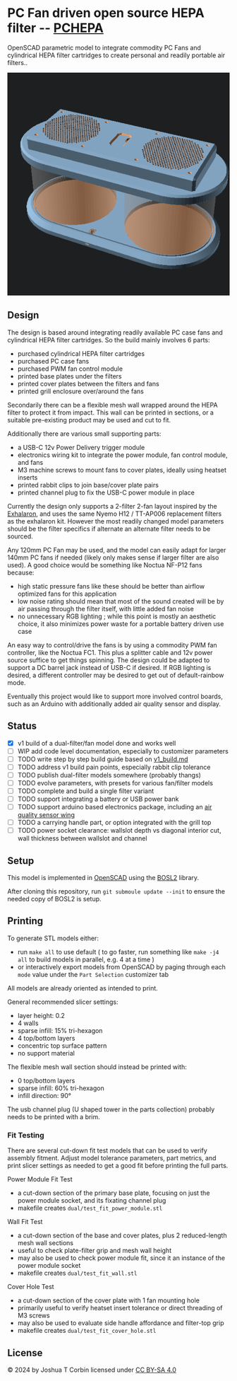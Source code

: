 # PC Fan driven open source HEPA filter -- [PCHEPA](https://github.com/jcorbin/pchepa)

OpenSCAD parametric model to integrate commodity PC Fans and cylindrical HEPA
filter cartridges to create personal and readily portable air filters..

![Dual Filter Example Assembly](dual_example.png)

## Design

The design is based around integrating readily available PC case fans and cylindrical HEPA filter cartridges.
So the build mainly involves 6 parts:
- purchased cylindrical HEPA filter cartridges
- purchased PC case fans
- purchased PWM fan control module
- printed base plates under the filters
- printed cover plates between the filters and fans
- printed grill enclosure over/around the fans

Secondarily there can be a flexible mesh wall wrapped around the HEPA filter to
protect it from impact. This wall can be printed in sections, or a suitable
pre-existing product may be used and cut to fit.

Additionally there are various small supporting parts:
- a USB-C 12v Power Delivery trigger module
- electronics wiring kit to integrate the power module, fan control module, and fans
- M3 machine screws to mount fans to cover plates, ideally using heatset inserts
- printed rabbit clips to join base/cover plate pairs
- printed channel plug to fix the USB-C power module in place

Currently the design only supports a 2-filter 2-fan layout inspired by the [Exhalaron][exhalaron],
and uses the same Nyemo H12 / TT-AP006 replacement filters as the exhalaron kit.
However the most readily changed model parameters should be the filter specifics if alternate an alternate filter needs to be sourced.

Any 120mm PC Fan may be used, and the model can easily adapt for larger 140mm PC fans
if needed (likely only makes sense if larger filter are also used).
A good choice would be something like Noctua NF-P12 fans because:
- high static pressure fans like these should be better than airflow optimized fans for this application
- low noise rating should mean that most of the sound created will be by air passing through the filter itself, with little added fan noise
- no unnecessary RGB lighting ; while this point is mostly an aesthetic choice, it also minimizes power waste for a portable battery driven use case

An easy way to control/drive the fans is by using a commodity PWM fan controller, like the Noctua FC1.
This plus a splitter cable and 12v power source suffice to get things spinning.
The design could be adapted to support a DC barrel jack instead of USB-C if desired.
If RGB lighting is desired, a different controller may be desired to get out of default-rainbow mode.

Eventually this project would like to support more involved control boards,
such as an Arduino with additionally added air quality sensor and display.

## Status

- [x] v1 build of a dual-filter/fan model done and works well
- [ ] WIP add code level documentation, especially to customizer parameters
- [ ] TODO write step by step build guide based on [v1_build.md](v1_build.md)
- [ ] TODO address v1 build pain points, especially rabbit clip tolerance
- [ ] TODO publish dual-filter models somewhere (probably thangs)
- [ ] TODO evolve parameters, with presets for various fan/filter models
- [ ] TODO complete and build a single filter variant
- [ ] TODO support integrating a battery or USB power bank
- [ ] TODO support arduino based electronics package, including an [air quality sensor wing][aq_wing]
- [ ] TODO a carrying handle part, or option integrated with the grill top
- [ ] TODO power socket clearance: wallslot depth vs diagonal interior cut, wall thickness between wallslot and channel

[aq_wing]: https://hackaday.io/project/168492-the-air-quality-wing

## Setup

This model is implemented in [OpenSCAD][openscad] using the [BOSL2][bosl2] library.

After cloning this repository, run `git submoule update --init` to ensure the needed copy of BOSL2 is setup.

## Printing

To generate STL models either:
- run `make all` to use default ( to go faster, run something like `make -j4 all` to build models in parallel, e.g. 4 at a time )
- or interactively export models from OpenSCAD by paging through each `mode` value under the `Part Selection` customizer tab

All models are already oriented as intended to print.

General recommended slicer settings:
- layer height: 0.2
- 4 walls
- sparse infill: 15% tri-hexagon
- 4 top/bottom layers
- concentric top surface pattern
- no support material

The flexible mesh wall section should instead be printed with:
- 0 top/bottom layers
- sparse infill: 60% tri-hexagon
- infill direction: 90°

The usb channel plug (U shaped tower in the parts collection) probably needs to be printed with a brim.

### Fit Testing

There are several cut-down fit test models that can be used to verify assembly fitment.
Adjust model tolerance parameters, part metrics, and print slicer settings as needed to get a good fit before printing the full parts.

Power Module Fit Test
- a cut-down section of the primary base plate, focusing on just the power module socket, and its fixating channel plug
- makefile creates `dual/test_fit_power_module.stl`

Wall Fit Test
- a cut-down section of the base and cover plates, plus 2 reduced-length mesh wall sections
- useful to check plate-filter grip and mesh wall height
- may also be used to check power module fit, since it an instance of the power module socket
- makefile creates `dual/test_fit_wall.stl`

Cover Hole Test
- a cut-down section of the cover plate with 1 fan mounting hole
- primarily useful to verify heatset insert tolerance or direct threading of M3 screws
- may also be used to evaluate side handle affordance and filter-top grip
- makefile creates `dual/test_fit_cover_hole.stl`

## License

© 2024 by Joshua T Corbin licensed under [CC BY-SA 4.0][ccbysa4]

[bosl2]: https://github.com/BelfrySCAD/BOSL2
[exhalaron]: https://www.cleanairkits.com/products/exhalaron
[ccbysa4]: http://creativecommons.org/licenses/by-sa/4.0
[openscad]: https://openscad.org/
